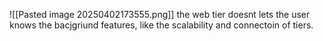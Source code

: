 
![[Pasted image 20250402173555.png]]
the web tier doesnt lets the user knows the bacjgriund features, like the scalability and connectoin of tiers.